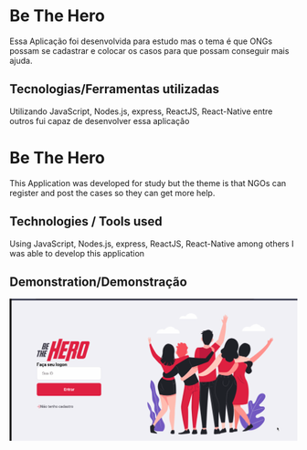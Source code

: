 # Be The Hero
Essa Aplicação foi desenvolvida para estudo mas o tema é que ONGs possam se cadastrar e colocar os casos para que possam conseguir mais ajuda.

## Tecnologias/Ferramentas utilizadas
Utilizando JavaScript, Nodes.js, express, ReactJS, React-Native entre outros fui capaz de desenvolver essa aplicação


# Be The Hero
This Application was developed for study but the theme is that NGOs can register and post the cases so they can get more help.

## Technologies / Tools used
Using JavaScript, Nodes.js, express, ReactJS, React-Native among others I was able to develop this application

## Demonstration/Demonstração

![Gif Be The Hero](https://github.com/Rodrigo001-de/Be-The-Hero/blob/master/Be-The-Hero.gif)
